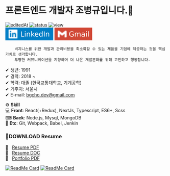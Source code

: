 # 프론트엔드 개발자 조병규입니다.👋

![editedAt](https://img.shields.io/github/last-commit/CaterJo/resume?label=edited%20at)
![status](https://img.shields.io/badge/status-OpenToWork-inactive)
![view](https://komarev.com/ghpvc/?username=CaterJo&color=blue)  
[![linkedIn](https://github.com/CaterJo/Resume/blob/master/resource/image/linkedin.svg)](https://www.linkedin.com/in/byeonggyu-cho303/)
[![Gmail](https://github.com/CaterJo/Resume/blob/master/resource/image/gmail.svg)](mailto:byeonggyu303@gmail.com)


        비지니스를 위한 개발과 관리비용을 최소화할 수 있는 제품을 기업에 제공하는 것을 핵심가치로 생각합니다.
        투명한 커뮤니케이션을 지향하며 더 나은 개발문화를 위해 고민하고 행동합니다.



✔ 생년: 1991  
✔ 경력: 2018 ~  
✔ 학력: 대졸 (한국교통대학교, 기계공학)  
✔ 거주지: 서울시  
✔ E-mail: bgcho.dev@gmail.com



⚙️ **Skill**  
💻 **Front**: React(+Redux), NextJs, Typescript, ES6+, Scss  
⌨ **Back**: Node.js, Mysql, MongoDB  
🔗 **Etc**: Git, Webpack, Babel, Jenkin



### 📕DOWNLOAD Resume

📄&nbsp;&nbsp;&nbsp;[Resume PDF](./resume/resume.pdf)  
📄&nbsp;&nbsp;&nbsp;[Resume DOC](./resume/resume.docx)  
📄&nbsp;&nbsp;&nbsp;[Portfolio PDF](./resume/portfolio.pdf)

[![ReadMe Card](https://github-readme-stats.vercel.app/api/pin/?username=byeonggyuCho&repo=Resume&theme=dracula)](https://github.com/byeonggyuCho/Resume)
[![ReadMe Card](https://github-readme-stats.vercel.app/api/pin/?username=byeonggyuCho&repo=TIL&theme=dracula)](https://github.com/byeonggyuCho/TIL)
